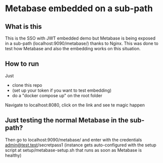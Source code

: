 # Metabase embedded on a sub-path

## What is this

This is the SSO with JWT embedded demo but Metabase is being exposed in a sub-path (localhost:9090/metabase/) thanks to Nginx. This was done to test how Metabase and also the embedding works on this situation.

## How to run

Just 
- clone this repo 
- (set up your token if you want to test embedding)
- do a "docker compose up" on the root folder

Navigate to localhost:8080, click on the link and see te magic happen

## Just testing the normal Metabase in the sub-path?

Then go to localhost:9090/metabase/ and enter with the credentials admin@test.test/secretpass1 (instance gets auto-configured with the setup script at setup/metabase-setup.sh that runs as soon as Metabase is healthy)